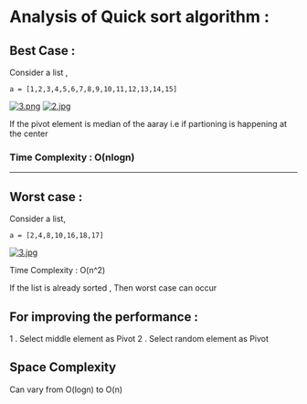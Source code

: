 # Analysis of Quick sort algorithm :

## Best Case :

Consider a list ,
```
a = [1,2,3,4,5,6,7,8,9,10,11,12,13,14,15]
```

[![3.png](https://i.postimg.cc/WbsnC7ZB/3.png)](https://postimg.cc/c65w8wXh)
[![2.jpg](https://i.postimg.cc/FzNyt9Yy/2.jpg)](https://postimg.cc/KkpkBhrj)

If the pivot element is median of the aaray i.e if partioning is happening at the center

### Time Complexity : O(nlogn)
<hr>

## Worst case : 

Consider a list,

    a = [2,4,8,10,16,18,17]

[![3.jpg](https://i.postimg.cc/bNFtg09H/3.jpg)](https://postimg.cc/4mVyN9Mm)

Time Complexity : O(n^2)

If the list is already sorted , Then worst case can occur

## For improving the performance :

1 . Select middle element as Pivot 
2 . Select random element as Pivot 


## Space Complexity 

Can vary from O(logn) to O(n)
